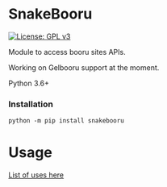 # SnakeBooru
[![License: GPL v3](https://img.shields.io/badge/License-GPL%20v3-blue.svg)](http://www.gnu.org/licenses/gpl-3.0)

Module to access booru sites APIs.

Working on Gelbooru support at the moment.

Python 3.6+

### Installation

```
python -m pip install snakebooru
```
# Usage

[List of uses here](https://github.com/berryytf/snakebooru/wiki/Gelbooru-Usage)
